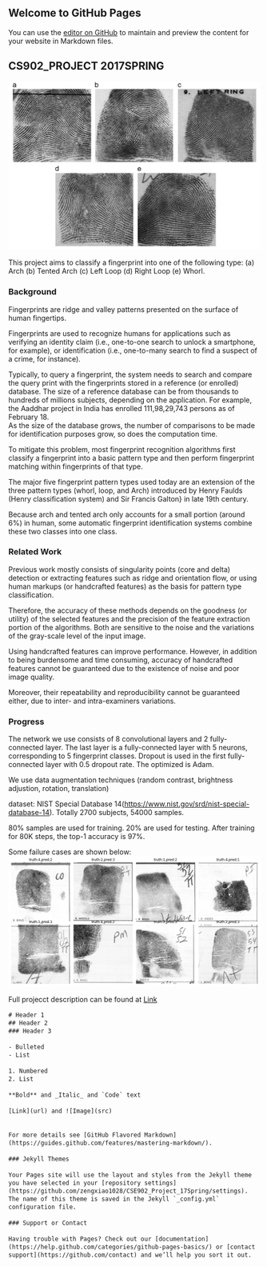 ## Welcome to GitHub Pages

You can use the [editor on GitHub](https://github.com/zengxiao1028/CSE902_Project_17Spring/edit/master/README.md) to maintain and preview the content for your website in Markdown files.


## CS902_PROJECT 2017SPRING

![Image](proposal/fig/Fingerprint_classes.png)

This project aims to classify a fingerprint into one of the following type:
(a) Arch (b) Tented Arch (c) Left Loop (d) Right Loop (e) Whorl.

### Background

Fingerprints are ridge and valley patterns presented on the surface of human fingertips.

Fingerprints are used to recognize humans for applications such as verifying an identity claim (i.e., one-to-one search to  unlock a smartphone, for example), or identification (i.e., one-to-many search to find a suspect of a crime, for instance).

Typically, to query a fingerprint, the system needs to search and compare the query print with the fingerprints stored in a reference (or enrolled) database.  The size of a reference database can be from thousands to hundreds of millions subjects, depending on the application. For example, the Aaddhar project in India has enrolled 111,98,29,743 persons as of February 18.  
As the size of the database grows, the number of comparisons to be made for identification purposes grow, so does the computation time.

To mitigate this problem, most fingerprint recognition algorithms first classify a fingerprint into a basic pattern type and then perform fingerprint matching within fingerprints of that type.

The major five fingerprint pattern types used today are an extension of the three pattern types (whorl, loop, and Arch) introduced by Henry Faulds (Henry classification system) and Sir Francis Galton} in late 19th century. 

Because arch and tented arch only accounts for a small portion (around 6\%) in human, some automatic fingerprint identification systems combine these two classes into one class.

### Related Work
Previous work mostly consists of singularity points (core and delta) detection or extracting features such as ridge and orientation flow, or using human markups (or handcrafted features) as the basis for pattern type classification. 

Therefore, the accuracy of these methods depends on the goodness (or utility) of the selected features and the precision of the feature extraction portion of the algorithms. Both are sensitive to the noise and the variations of the gray-scale level of the input image.  

Using handcrafted features can improve performance.  However, in addition to being burdensome and time consuming, accuracy of handcrafted features cannot be guaranteed due to the existence of noise and poor image quality. 

Moreover, their repeatability and reproducibility cannot be guaranteed either, due to inter- and intra-examiners variations.  

### Progress

The network we use consists of 8 convolutional layers and 2 fully-connected layer. The last layer is a fully-connected layer with 5 neurons, corresponding to 5 fingerprint classes. Dropout is used in the first fully-connected layer with 0.5 dropout rate. The optimized is Adam.

We use data augmentation techniques (random contrast, brightness adjustion, rotation, translation)

dataset: NIST Special Database 14(https://www.nist.gov/srd/nist-special-database-14). Totally 2700 subjects, 54000 samples.

80% samples are used for training. 20% are used for testing.
After training for 80K steps, the top-1 accuracy is 97%.

Some failure cases are shown below:
![Image](proposal/fig/fail.png)

Full projecct description can be found at [Link](url)

```
# Header 1
## Header 2
### Header 3

- Bulleted
- List

1. Numbered
2. List

**Bold** and _Italic_ and `Code` text

[Link](url) and ![Image](src)


For more details see [GitHub Flavored Markdown](https://guides.github.com/features/mastering-markdown/).

### Jekyll Themes

Your Pages site will use the layout and styles from the Jekyll theme you have selected in your [repository settings](https://github.com/zengxiao1028/CSE902_Project_17Spring/settings). The name of this theme is saved in the Jekyll `_config.yml` configuration file.

### Support or Contact

Having trouble with Pages? Check out our [documentation](https://help.github.com/categories/github-pages-basics/) or [contact support](https://github.com/contact) and we’ll help you sort it out.
